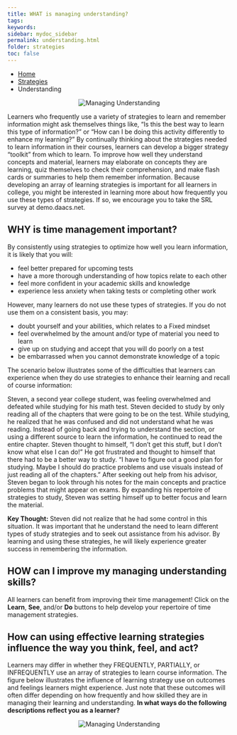 ```yaml
---
title: WHAT is managing understanding?
tags: 
keywords: 
sidebar: mydoc_sidebar
permalink: understanding.html
folder: strategies
toc: false
---
```


<ul class="breadcrumb">
    <li><a href="index.html">Home</a></li>
    <li><a href="strategies.html">Strategies</a></li>
    <li class="active">Understanding</li>
</ul>


<center><img src='images/LSManagingUnderstanding.JPG' alt='Managing Understanding' /></center>

Learners who frequently use a variety of strategies to learn and remember information might ask themselves things like, “Is this the best way to learn this type of information?” or “How can I be doing this activity differently to enhance my learning?” By continually thinking about the strategies needed to learn information in their courses, learners can develop a bigger strategy “toolkit” from which to learn. To improve how well they understand concepts and material, learners may elaborate on concepts they are learning, quiz themselves to check their comprehension, and make flash cards or summaries to help them remember information. 
Because developing an array of learning strategies is important for all learners in college, you might be interested in learning more about how frequently you use these types of strategies. If so, we encourage you to take the SRL survey at demo.daacs.net.

## WHY is time management important?

By consistently using strategies to optimize how well you learn information, it is likely that you will:
* feel better prepared for upcoming tests
* have a more thorough understanding of how topics relate to each other
* feel more confident in your academic skills and knowledge
* experience less anxiety when taking tests or completing other work

However, many learners do not use these types of strategies. If you do not use them on a consistent basis, you may:

* doubt yourself and your abilities, which relates to a Fixed mindset
* feel overwhelmed by the amount and/or type of material you need to learn
* give up on studying and accept that you will do poorly on a test
* be embarrassed when you cannot demonstrate knowledge of a topic

The scenario below illustrates some of the difficulties that learners can experience when they do use strategies to enhance their learning and recall of course information:

<div markdown="span" class="alert alert-danger" role="alert"><i class="fa fa-exclamation-circle"></i>
Steven, a second year college student, was feeling overwhelmed and defeated while studying for his math test. Steven decided to study by only reading all of the chapters that were going to be on the test. While studying, he realized that he was confused and did not understand what he was reading. Instead of going back and trying to understand the section, or using a different source to learn the information, he continued to read the entire chapter. Steven thought to himself, “I don’t get this stuff, but I don’t know what else I can do!” He got frustrated and thought to himself that there had to be a better way to study. “I have to figure out a good plan for studying. Maybe I should do practice problems and use visuals instead of just reading all of the chapters.” After seeking out help from his advisor, Steven began to look through his notes for the main concepts and practice problems that might appear on exams. By expanding his repertoire of strategies to study, Steven was setting himself up to better focus and learn the material. 
</div>

**Key Thought:** Steven did not realize that he had some control in this situation. It was important that he understand the need to learn different types of study strategies and to seek out assistance from his advisor. By learning and using these strategies, he will likely experience greater success in remembering the information.

## HOW can I improve my managing understanding skills?
All learners can benefit from improving their time management! Click on the **Learn**, **See**, and/or **Do** buttons to help develop your repertoire of time management strategies.

## How can using effective learning strategies influence the way you think, feel, and act?
Learners may differ in whether they FREQUENTLY, PARTIALLY, or INFREQUENTLY use an array of strategies to learn course information. The figure below illustrates the influence of learning strategy use on outcomes and feelings learners might experience. Just note that these outcomes will often differ depending on how frequently and how skilled they are in managing their learning and understanding. **In what ways do the following descriptions reflect you as a learner?**

<center><img src='images/LSManagingUnderstanding2.JPG' alt='Managing Understanding' /></center>
